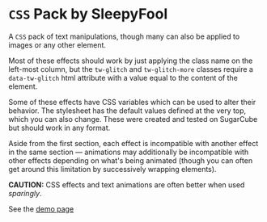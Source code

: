 # `CSS` Pack by SleepyFool

A `CSS` pack of text manipulations, though many can also be applied to images or any other element. 

Most of these effects should work by just applying the class name on the left-most column, but the `tw-glitch` and `tw-glitch-more` classes require a `data-tw-glitch` html attribute with a value equal to the content of the element. 

Some of these effects have CSS variables which can be used to alter their behavior. The stylesheet has the default values defined at the very top, which you can also change. These were created and tested on SugarCube but should work in any format.

Aside from the first section, each effect is incompatible with another effect in the same section — animations may additionally be incompatible with other effects depending on what's being animated (though you can often get around this limitation by successively wrapping elements).

<b>CAUTION:</b> CSS effects and text animations are often better when used <em>sparingly</em>.

See the [demo page](https://sleepyfool-gh.github.io/Sleepy-macros/css-pack/css-pack.html)